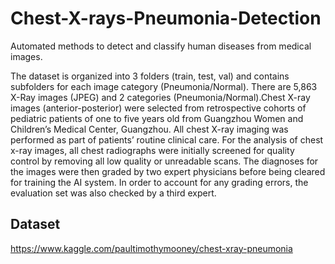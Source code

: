 # Chest-X-rays-Pneumonia-Detection
Automated methods to detect and classify human diseases from medical images.

The dataset is organized into 3 folders (train, test, val) and contains subfolders for each image category (Pneumonia/Normal). 
There are 5,863 X-Ray images (JPEG) and 2 categories (Pneumonia/Normal).Chest X-ray images (anterior-posterior) were selected from 
retrospective cohorts of pediatric patients of one to five years old from Guangzhou Women and Children’s Medical Center, Guangzhou. 
All chest X-ray imaging was performed as part of patients’ routine clinical care. For the analysis of chest x-ray images, all chest 
radiographs were initially screened for quality control by removing all low quality or unreadable scans. The diagnoses for the 
images were then graded by two expert physicians before being cleared for training the AI system. In order to account for any 
grading errors, the evaluation set was also checked by a third expert.

## Dataset
https://www.kaggle.com/paultimothymooney/chest-xray-pneumonia
